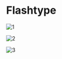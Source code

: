 # Flashtype

![1](https://user-images.githubusercontent.com/61556757/123510445-3441cd00-d699-11eb-92a7-03c19fc99cfe.jpg)

![2](https://user-images.githubusercontent.com/61556757/123510453-373cbd80-d699-11eb-9c48-2c94cb88a1af.jpg)

![3](https://user-images.githubusercontent.com/61556757/123510456-39068100-d699-11eb-9a94-8db25321140e.jpg)
